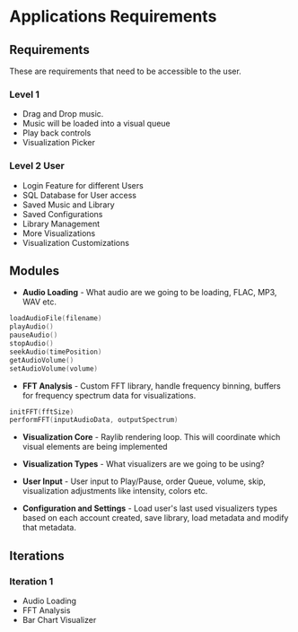 # Applications Requirements

## Requirements

These are requirements that need to be accessible to the user.

### Level 1

- Drag and Drop music.
- Music will be loaded into a visual queue
- Play back controls
- Visualization Picker

### Level 2 User

- Login Feature for different Users
- SQL Database for User access
- Saved Music and Library
- Saved Configurations
- Library Management
- More Visualizations
- Visualization Customizations


## Modules

- **Audio Loading** - What audio are we going to be loading, FLAC, MP3, WAV etc.

```C
loadAudioFile(filename)
playAudio()
pauseAudio()
stopAudio()
seekAudio(timePosition)
getAudioVolume()
setAudioVolume(volume)
```

- **FFT Analysis** - Custom FFT library, handle frequency binning, buffers for
  frequency spectrum data for visualizations.

```C
initFFT(fftSize)
performFFT(inputAudioData, outputSpectrum)
```

- **Visualization Core** - Raylib rendering loop. This will coordinate which visual
  elements are being implemented

- **Visualization Types** - What visualizers are we going to be using?

- **User Input** - User input to Play/Pause, order Queue, volume, skip,
  visualization adjustments like intensity, colors etc.

- **Configuration and Settings** - Load user's last used visualizers types based on
  each account created, save library, load metadata and modify that metadata.

## Iterations

### Iteration 1

- Audio Loading
- FFT Analysis
- Bar Chart Visualizer
